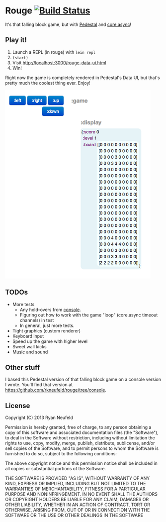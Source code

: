 # Rouge [![Build Status](https://travis-ci.org/rkneufeld/rouge.png?branch=master)](https://travis-ci.org/rkneufeld/rouge)

It's that falling block game, but with [Pedestal](http://pedestal.io) and [core.async](http://github.com/clojure/core.async)!

## Play it!

1. Launch a REPL (in rouge) with `lein repl`
2. `(start)`
3. Visit <http://localhost:3000/rouge-data-ui.html>
4. Win!

Right now the game is completely rendered in Pedestal's Data UI, but that's pretty much the coolest thing ever. Enjoy!

![Screenshot!](screenshot.png)

## TODOs

* More tests
    * Any hold-overs from [console](https://github.com/rkneufeld/rouge/tree/console).
    * Figuring out how to work with the game "loop" (core.async timeout channels) in test
    * In general, just more tests.
* Tight graphics (custom renderer)
* Keyboard input
* Speed up the game with higher level
* Sweet wall kicks
* Music and sound

## Other stuff

I based this Pedestal version of that falling block game on a console version I
wrote. You'll find that version at
<https://github.com/rkneufeld/rouge/tree/console>.

## License

Copyright (C) 2013 Ryan Neufeld

Permission is hereby granted, free of charge, to any person obtaining a copy of this software and associated documentation files (the "Software"), to deal in the Software without restriction, including without limitation the rights to use, copy, modify, merge, publish, distribute, sublicense, and/or sell copies of the Software, and to permit persons to whom the Software is furnished to do so, subject to the following conditions:

The above copyright notice and this permission notice shall be included in all copies or substantial portions of the Software.

THE SOFTWARE IS PROVIDED "AS IS", WITHOUT WARRANTY OF ANY KIND, EXPRESS OR IMPLIED, INCLUDING BUT NOT LIMITED TO THE WARRANTIES OF MERCHANTABILITY, FITNESS FOR A PARTICULAR PURPOSE AND NONINFRINGEMENT. IN NO EVENT SHALL THE AUTHORS OR COPYRIGHT HOLDERS BE LIABLE FOR ANY CLAIM, DAMAGES OR OTHER LIABILITY, WHETHER IN AN ACTION OF CONTRACT, TORT OR OTHERWISE, ARISING FROM, OUT OF OR IN CONNECTION WITH THE SOFTWARE OR THE USE OR OTHER DEALINGS IN THE SOFTWARE
